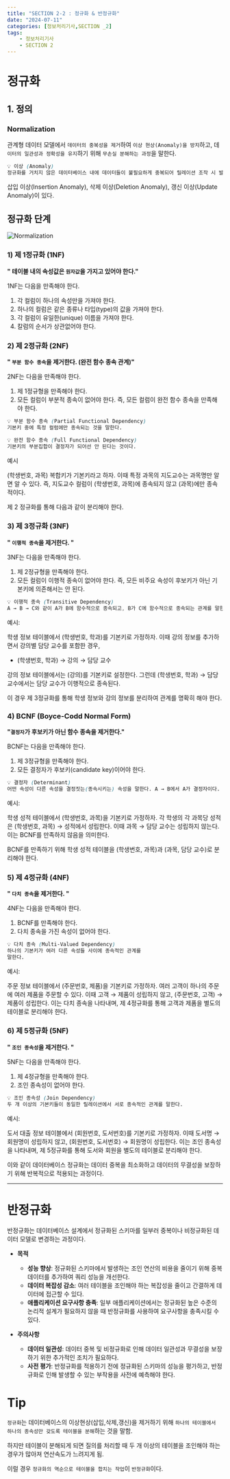 ```yaml
---
title: "SECTION 2-2 : 정규화 & 반정규화"
date: "2024-07-11"
categories: [정보처리기사,SECTION _2]
tags:
    - 정보처리기사 
    - SECTION 2
---
```


# 정규화
## 1. 정의
### Normalization
관계형 데이터 모델에서 `데이터의 중복성을 제거`하여 `이상 현상(Anomaly)을 방지`하고, 데`이터의 일관성과 정확성을 유지`하기 위해 `무손실 분해하는 과정`을 말한다.

```css
💡 이상 (Anomaly)
정규화를 거치지 않은 데이터베이스 내에 데이터들이 불필요하게 중복되어 릴레이션 조작 시 발생하는 예기치 않은 현상을 말한다.
```

삽입 이상(Insertion Anomaly), 삭제 이상(Deletion Anomaly), 갱신 이상(Update Anomaly)이 있다.

## 정규화 단계
![Normalization](/assets/img/IPE/Normalization.png)

### 1) 제 1정규화 (1NF)
**" 테이블 내의 속성값은 `원자값`을 가지고 있어야 한다."**

1NF는 다음을 만족해야 한다.

1. 각 컬럼이 하나의 속성만을 가져야 한다.
2. 하나의 컬럼은 같은 종류나 타입(type)의 값을 가져야 한다.
3. 각 컬럼이 유일한(unique) 이름을 가져야 한다.
4. 칼럼의 순서가 상관없어야 한다.

### 2) 제 2정규화 (2NF)
**" `부분 함수 종속`을 제거한다. (완전 함수 종속 관계)"**

2NF는 다음을 만족해야 한다.

1. 제 1정규형을 만족해야 한다.
2. 모든 컬럼이 부분적 종속이 없어야 한다. 즉, 모든 컬럼이 완전 함수 종속을 만족해야 한다.

```css
💡 부분 함수 종속 (Partial Functional Dependency)
기본키 중에 특정 컬럼에만 종속되는 것을 말한다.

💡 완전 함수 종속 (Full Functional Dependency)
기본키의 부분집합이 결정자가 되어선 안 된다는 것이다.
```

예시

(학생번호, 과목) 복합키가 기본키라고 하자.
이때 특정 과목의 지도교수는 과목명만 알면 알 수 있다. 즉, 지도교수 컬럼이 (학생번호, 과목)에 종속되지 않고 (과목)에만 종속적이다.

제 2 정규화를 통해 다음과 같이 분리해야 한다.

### 3) 제 3정규화 (3NF)
**" `이행적 종속`을 제거한다. "**

3NF는 다음을 만족해야 한다.

1. 제 2정규형을 만족해야 한다.
2. 모든 컬럼이 이행적 종속이 없어야 한다. 즉, 모든 비주요 속성이 후보키가 아닌 기본키에 의존해서는 안 된다.

```css
💡 이행적 종속 (Transitive Dependency)
A → B → C와 같이 A가 B에 함수적으로 종속되고, B가 C에 함수적으로 종속되는 관계를 말한다.
```

예시:

학생 정보 테이블에서 (학생번호, 학과)를 기본키로 가정하자. 이때 강의 정보를 추가하면서 강의별 담당 교수를 포함한 경우,

* (학생번호, 학과) → 강의 → 담당 교수

강의 정보 테이블에서는 (강의)를 기본키로 설정한다. 그런데 (학생번호, 학과) → 담당 교수에서는 담당 교수가 이행적으로 종속된다.

이 경우 제 3정규화를 통해 학생 정보와 강의 정보를 분리하여 관계를 명확히 해야 한다.

### 4) BCNF (Boyce-Codd Normal Form)
**"`결정자`가 후보키가 아닌 함수 종속을 제거한다."**

BCNF는 다음을 만족해야 한다.
1. 제 3정규형을 만족해야 한다.
2. 모든 결정자가 후보키(candidate key)이어야 한다.

```css
💡 결정자 (Determinant)
어떤 속성이 다른 속성을 결정짓는(종속시키는) 속성을 말한다. A → B에서 A가 결정자이다.
```

예시:

학생 성적 테이블에서 (학생번호, 과목)을 기본키로 가정하자. 각 학생의 각 과목당 성적은 (학생번호, 과목) → 성적에서 성립한다. 이때 과목 → 담당 교수는 성립하지 않는다. 이는 BCNF를 만족하지 않음을 의미한다.

BCNF를 만족하기 위해 학생 성적 테이블을 (학생번호, 과목)과 (과목, 담당 교수)로 분리해야 한다.

### 5) 제 4정규화 (4NF)
**" `다치 종속`을 제거한다. "**

4NF는 다음을 만족해야 한다.
1. BCNF를 만족해야 한다.
2. 다치 종속을 가진 속성이 없어야 한다.

```css
💡 다치 종속 (Multi-Valued Dependency)
하나의 기본키가 여러 다른 속성들 사이에 종속적인 관계를 
말한다.
```
예시:

주문 정보 테이블에서 (주문번호, 제품)을 기본키로 가정하자. 여러 고객이 하나의 주문에 여러 제품을 주문할 수 있다. 이때 고객 → 제품이 성립하지 않고, (주문번호, 고객) → 제품이 성립한다. 이는 다치 종속을 나타내며, 제 4정규화를 통해 고객과 제품을 별도의 테이블로 분리해야 한다.

### 6) 제 5정규화 (5NF)
**" `조인 종속성`을 제거한다. "**

5NF는 다음을 만족해야 한다.
1. 제 4정규형을 만족해야 한다.
2. 조인 종속성이 없어야 한다.

```css
💡 조인 종속성 (Join Dependency)
두 개 이상의 기본키들이 동일한 릴레이션에서 서로 종속적인 관계를 말한다.
```
예시:

도서 대출 정보 테이블에서 (회원번호, 도서번호)를 기본키로 가정하자. 이때 도서명 → 회원명이 성립하지 않고, (회원번호, 도서번호) → 회원명이 성립한다. 이는 조인 종속성을 나타내며, 제 5정규화를 통해 도서와 회원을 별도의 테이블로 분리해야 한다.

이와 같이 데이터베이스 정규화는 데이터 중복을 최소화하고 데이터의 무결성을 보장하기 위해 반복적으로 적용되는 과정이다.

-------------------------

# 반정규화

반정규화는 데이터베이스 설계에서 정규화된 스키마를 일부러 중복이나 비정규화된 데이터 모델로 변경하는 과정이다.

- **목적**
  - **성능 향상**: 정규화된 스키마에서 발생하는 조인 연산의 비용을 줄이기 위해 중복 데이터를 추가하여 쿼리 성능을 개선한다.
  - **데이터 복잡성 감소**: 여러 테이블을 조인해야 하는 복잡성을 줄이고 간결하게 데이터에 접근할 수 있다.
  - **애플리케이션 요구사항 충족**: 일부 애플리케이션에서는 정규화된 높은 수준의 논리적 설계가 필요하지 않을 때 반정규화를 사용하여 요구사항을 충족시킬 수 있다.

- **주의사항**
  - **데이터 일관성**: 데이터 중복 및 비정규화로 인해 데이터 일관성과 무결성을 보장하기 위한 추가적인 조치가 필요하다.
  - **사전 평가**: 반정규화를 적용하기 전에 정규화된 스키마의 성능을 평가하고, 반정규화로 인해 발생할 수 있는 부작용을 사전에 예측해야 한다.


# Tip
`정규화`는 데이터베이스의 이상현상(삽입,삭제,갱신)을 제거하기 위해 `하나의 테이블에서 하나의 종속성만 갖도록 테이블을 분해`하는 것을 말함.

하지만 테이블이 분해되게 되면 질의를 처리할 때 두 개 이상의 테이블을 조인해야 하는 경우가 많아져 연산속도가 느려지게 됨.

이럴 경우 `정규화의 역순으로 테이블을 합치는 작업`이 `반정규화`이다.
